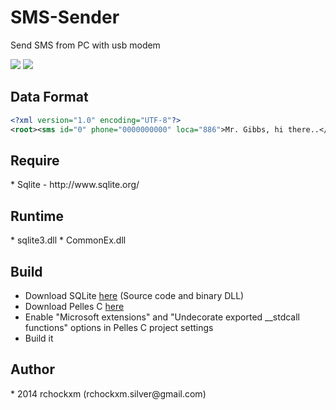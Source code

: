 SMS-Sender
==========

Send SMS from PC with usb modem

<img src="https://img.shields.io/badge/license-GPL%20v2-blue.svg" />

<img src="http://i.imgur.com/8sjZWqW.png" />

<h2><a name="dataf" class="anchor" href="#dataf"><span class="mini-icon mini-icon-link"></span></a>Data Format</h2>

```xml
<?xml version="1.0" encoding="UTF-8"?>
<root><sms id="0" phone="0000000000" loca="886">Mr. Gibbs, hi there..</sms><sms id="1" phone="0000000000" loca="886">Mr. Mcgee, hello.</sms></root>
```

<h2><a name="require" class="anchor" href="#require"><span class="mini-icon mini-icon-link"></span></a>Require</h2>
* Sqlite - http://www.sqlite.org/

<h2><a name="runtime" class="anchor" href="#runtime"><span class="mini-icon mini-icon-link"></span></a>Runtime</h2>
* sqlite3.dll
* CommonEx.dll

<h2><a name="build" class="anchor" href="#build"><span class="mini-icon mini-icon-link"></span></a>Build</h2>

- Download SQLite <a href="https://sqlite.org/download.html">here</a> (Source code and binary DLL)
- Download Pelles C <a href="http://www.pellesc.de/index.php?page=download&lang=en&version=8.00">here</a>
- Enable "Microsoft extensions" and "Undecorate exported __stdcall functions" options in Pelles C project settings
- Build it

<h2><a name="author" class="anchor" href="#author"><span class="mini-icon mini-icon-link"></span></a>Author</h2>
* 2014 rchockxm (rchockxm.silver@gmail.com)
